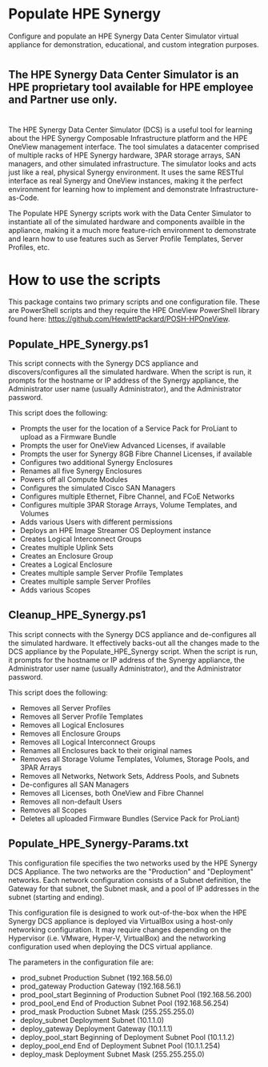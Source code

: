 # Populate HPE Synergy
Configure and populate an HPE Synergy Data Center Simulator virtual appliance for demonstration, educational, and custom integration purposes.

#
## The HPE Synergy Data Center Simulator is an HPE proprietary tool available for HPE employee and Partner use only. 
#

The HPE Synergy Data Center Simulator (DCS) is a useful tool for learning about the HPE Synergy Composable Infrastructure platform and the HPE OneView management interface. The tool simulates a datacenter comprised of multiple racks of HPE Synergy hardware, 3PAR storage arrays, SAN managers, and other simulated infrastructure. The simulator looks and acts just like a real, physical Synergy environment. It uses the same RESTful interface as real Synergy and OneView instances, making it the perfect environment for learning how to implement and demonstrate Infrastructure-as-Code.

The Populate HPE Synergy scripts work with the Data Center Simulator to instantiate all of the simulated hardware and components availble in the appliance, making it a much more feature-rich environment to demonstrate and learn how to use features such as Server Profile Templates, Server Profiles, etc.

# How to use the scripts
This package contains two primary scripts and one configuration file. These are PowerShell scripts and they require the HPE OneView PowerShell library found here: https://github.com/HewlettPackard/POSH-HPOneView.

## Populate_HPE_Synergy.ps1
This script connects with the Synergy DCS appliance and discovers/configures all the simulated hardware.  When the script is run, it prompts for the hostname or IP address of the Synergy appliance, the Administrator user name (usually Administrator), and the Administrator password.

This script does the following:

* Prompts the user for the location of a Service Pack for ProLiant to upload as a Firmware Bundle
* Prompts the user for OneView Advanced Licenses, if available
* Prompts the user for Synergy 8GB Fibre Channel Licenses, if available
* Configures two additional Synergy Enclosures
* Renames all five Synergy Enclosures
* Powers off all Compute Modules
* Configures the simulated Cisco SAN Managers
* Configures multiple Ethernet, Fibre Channel, and FCoE Networks
* Configures multiple 3PAR Storage Arrays, Volume Templates, and Volumes
* Adds various Users with different permissions
* Deploys an HPE Image Streamer OS Deployment instance
* Creates Logical Interconnect Groups
* Creates multiple Uplink Sets
* Creates an Enclosure Group
* Creates a Logical Enclosure
* Creates multiple sample Server Profile Templates
* Creates multiple sample Server Profiles
* Adds various Scopes

## Cleanup_HPE_Synergy.ps1
This script connects with the Synergy DCS appliance and de-configures all the simulated hardware.  It effectively backs-out all the changes made to the DCS appliance by the Populate_HPE_Synergy script. When the script is run, it prompts for the hostname or IP address of the Synergy appliance, the Administrator user name (usually Administrator), and the Administrator password.

This script does the following:

* Removes all Server Profiles
* Removes all Server Profile Templates
* Removes all Logical Enclosures
* Removes all Enclosure Groups
* Removes all Logical Interconnect Groups
* Renames all Enclosures back to their original names
* Removes all Storage Volume Templates, Volumes, Storage Pools, and 3PAR Arrays
* Removes all Networks, Network Sets, Address Pools, and Subnets
* De-configures all SAN Managers
* Removes all Licenses, both OneView and Fibre Channel
* Removes all non-default Users
* Removes all Scopes
* Deletes all uploaded Firmware Bundles (Service Pack for ProLiant)

## Populate_HPE_Synergy-Params.txt
This configuration file specifies the two networks used by the HPE Synergy DCS Appliance. The two networks are the "Production" and "Deployment" networks. Each network configuration consists of a Subnet definition, the Gateway for that subnet, the Subnet mask, and a pool of IP addresses in the subnet (starting and ending).

This configuration file is designed to work out-of-the-box when the HPE Synergy DCS appliance is deployed via VirtualBox using a host-only networking configuration. It may require changes depending on the Hypervisor (i.e. VMware, Hyper-V, VirtualBox) and the networking configuration used when deploying the DCS virtual appliance.

The parameters in the configuration file are:

* prod_subnet            Production Subnet (192.168.56.0)
* prod_gateway           Production Gateway (192.168.56.1)
* prod_pool_start        Beginning of Production Subnet Pool (192.168.56.200)
* prod_pool_end          End of Production Subnet Pool (192.168.56.254)
* prod_mask              Production Subnet Mask (255.255.255.0)
* deploy_subnet          Deployment Subnet (10.1.1.0)
* deploy_gateway         Deployment Gateway (10.1.1.1)
* deploy_pool_start      Beginning of Deployment Subnet Pool (10.1.1.2)
* deploy_pool_end        End of Deployment Subnet Pool (10.1.1.254)
* deploy_mask            Deployment Subnet Mask (255.255.255.0)